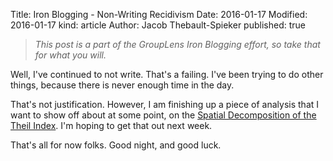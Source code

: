 Title: Iron Blogging - Non-Writing Recidivism
Date: 2016-01-17
Modified: 2016-01-17
kind: article
Author: Jacob Thebault-Spieker
published: true

> _This post is a part of the GroupLens Iron Blogging effort, so take that for what you will._

Well, I've continued to not write. That's a failing. I've been trying to do other things, because there is never enough time in the day.

That's not justification. However, I am finishing up a piece of analysis that I want to show off about at some point, on the [Spatial Decomposition of the Theil Index](http://jacob.thebault-spieker.com/ephemera/2015-11-13-iron-blogging:-inequality-indices-for-platform-accountability/). I'm hoping to get that out next week.

That's all for now folks. Good night, and good luck.
